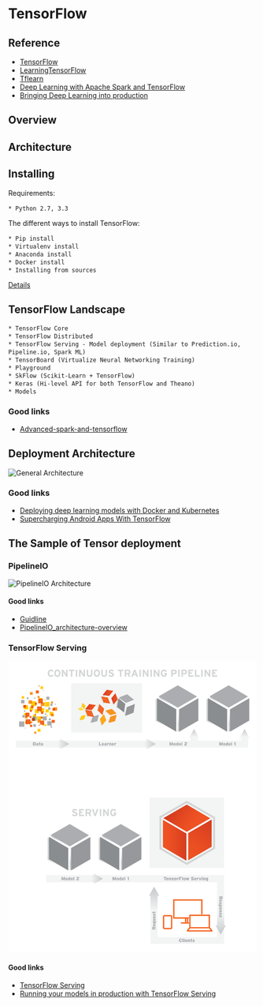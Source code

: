 TensorFlow
==============================================
## Reference
* [TensorFlow](https://www.tensorflow.org/)
* [LearningTensorFlow](http://learningtensorflow.com/getting_started/) 
* [Tflearn](http://tflearn.org/)
* [Deep Learning with Apache Spark and TensorFlow](https://databricks.com/blog/2016/01/25/deep-learning-with-apache-spark-and-tensorflow.html)
* [Bringing Deep Learning into production](http://www.slideshare.net/ds_mi/bringing-deep-learning-into-production-paolo-platter-agilelab)

## Overview

## Architecture

## Installing

Requirements:

	* Python 2.7, 3.3

The different ways to install TensorFlow:

	* Pip install
	* Virtualenv install
	* Anaconda install
	* Docker install
	* Installing from sources

[Details](https://www.tensorflow.org/versions/r0.11/get_started/os_setup.html#download-and-setup)

## TensorFlow Landscape
	* TensorFlow Core
	* TensorFlow Distributed
	* TensorFlow Serving - Model deployment (Similar to Prediction.io, Pipeline.io, Spark ML)
	* TensorBoard (Virtualize Neural Networking Training)
	* Playground
	* SkFlow (Scikit-Learn + TensorFlow)
	* Keras (Hi-level API for both TensorFlow and Theano)
	* Models 
### Good links
* [Advanced-spark-and-tensorflow](http://www.slideshare.net/cfregly/advanced-spark-and-tensorflow-meetup-may-26-2016)

## Deployment Architecture

![General Architecture](http://image.slidesharecdn.com/deepcloudarchitecture-161107003403/95/deploying-deep-learning-models-with-docker-and-kubernetes-2-638.jpg?cb=1478479009)

### Good links

* [Deploying deep learning models with Docker and Kubernetes](http://www.slideshare.net/PetteriTeikariPhD/deploying-deep-learning-models-with-docker-and-kubernetes)
* [Supercharging Android Apps With TensorFlow ](https://jalammar.github.io/Supercharging-android-apps-using-tensorflow/)

## The Sample of Tensor deployment

### PipelineIO
![PipelineIO Architecture](http://pipeline.io/images/architecture-overview-645x473.png)

#### Good links
* [Guidline](https://github.com/fluxcapacitor/pipeline/wiki/PipelineIO)
* [PipelineIO_architecture-overview](https://github.com/fluxcapacitor/pipeline/wiki/Architecture-Overview)

### TensorFlow Serving
![TensorFlow Serving Model](images/Tensor_Flow_Diagram2_Final.png)

#### Good links
* [TensorFlow Serving](https://tensorflow.github.io/serving/)
* [Running your models in production with TensorFlow Serving](https://opensource.googleblog.com/2016/02/running-your-models-in-production-with.html)
